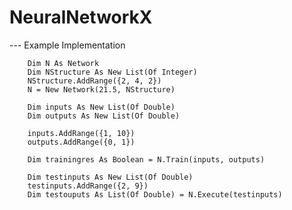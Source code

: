 # NeuralNetworkX

--- Example Implementation

        Dim N As Network
        Dim NStructure As New List(Of Integer)
        NStructure.AddRange({2, 4, 2})
        N = New Network(21.5, NStructure)

        Dim inputs As New List(Of Double)
        Dim outputs As New List(Of Double)

        inputs.AddRange({1, 10})
        outputs.AddRange({0, 1})

        Dim trainingres As Boolean = N.Train(inputs, outputs)

        Dim testinputs As New List(Of Double)
        testinputs.AddRange({2, 9})
        Dim testouputs As List(Of Double) = N.Execute(testinputs)
